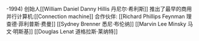 -1994)
创始人[[William Daniel Danny Hillis 丹尼尔·希利斯]]
推出了最早的商用并行计算机:[[Connection machine]]
合作伙伴:
[[Richard Phillips Feynman 理查德·菲利普斯·费曼]]
[[Sydney Brenner 悉尼·布伦纳]]
[[Marvin Lee Minsky 马文·明斯基]]
[[Douglas Lenat 道格拉斯·莱纳特]]
